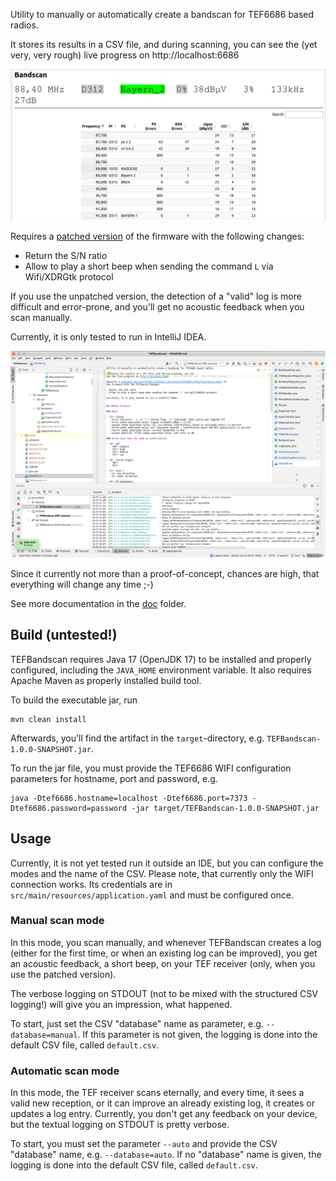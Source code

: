 Utility to manually or automatically create a bandscan for TEF6686 based radios.

It stores its results in a CSV file, and during scanning, you can
see the (yet very, very rough) live progress on http://localhost:6686 

![web view](doc/webview.png)

Requires a [patched version](https://github.com/clorenz/TEF6686_ESP32/tree/force-beep) of 
the firmware with the following changes:

- Return the S/N ratio
- Allow to play a short beep when sending the command `L` via Wifi/XDRGtk protocol

If you use the unpatched version, the detection of a "valid" log is more difficult and
error-prone, and you'll get no acoustic feedback when you scan manually.

Currently, it is only tested to run in IntelliJ IDEA.

![IDEA](doc/idea.png)

Since it currently not more than a proof-of-concept, chances are high,
that everything will change any time ;-)

See more documentation in the [doc](doc/) folder.

## Build (untested!)

TEFBandscan requires Java 17 (OpenJDK 17) to be installed and properly configured, including
the `JAVA_HOME` environment variable. It also requires Apache Maven as properly installed
build tool.

To build the executable jar, run
```shell
mvn clean install
```

Afterwards, you'll find the artifact in the `target`-directory, e.g. `TEFBandscan-1.0.0-SNAPSHOT.jar`.

To run the jar file, you must provide the TEF6686 WIFI configuration parameters for hostname, port
and password, e.g.

```shell
java -Dtef6686.hostname=localhost -Dtef6686.port=7373 -Dtef6686.password=password -jar target/TEFBandscan-1.0.0-SNAPSHOT.jar
```

## Usage

Currently, it is not yet tested run it outside an IDE, but you can configure the
modes and the name of the CSV. Please note, that currently only the WIFI connection works.
Its credentials are in `src/main/resources/application.yaml` and must be configured once.

### Manual scan mode

In this mode, you scan manually, and whenever TEFBandscan creates a log (either for the first
time, or when an existing log can be improved), you get an acoustic feedback, a short beep, on
your TEF receiver (only, when you use the patched version).

The verbose logging on STDOUT (not to be mixed with the structured CSV logging!) will give you 
an impression, what happened.

To start, just set the CSV "database" name as parameter, e.g. `--database=manual`. If this
parameter is not given, the logging is done into the default CSV file, called `default.csv`.

### Automatic scan mode

In this mode, the TEF receiver scans eternally, and every time, it sees a valid new reception, or
it can improve an already existing log, it creates or updates a log entry. Currently, you don't get
any feedback on your device, but the textual logging on STDOUT is pretty verbose.

To start, you must set the parameter `--auto` and provide the CSV "database" name,
e.g. `--database=auto`. If no "database" name is given, the logging is done into
the default CSV file, called `default.csv`.
